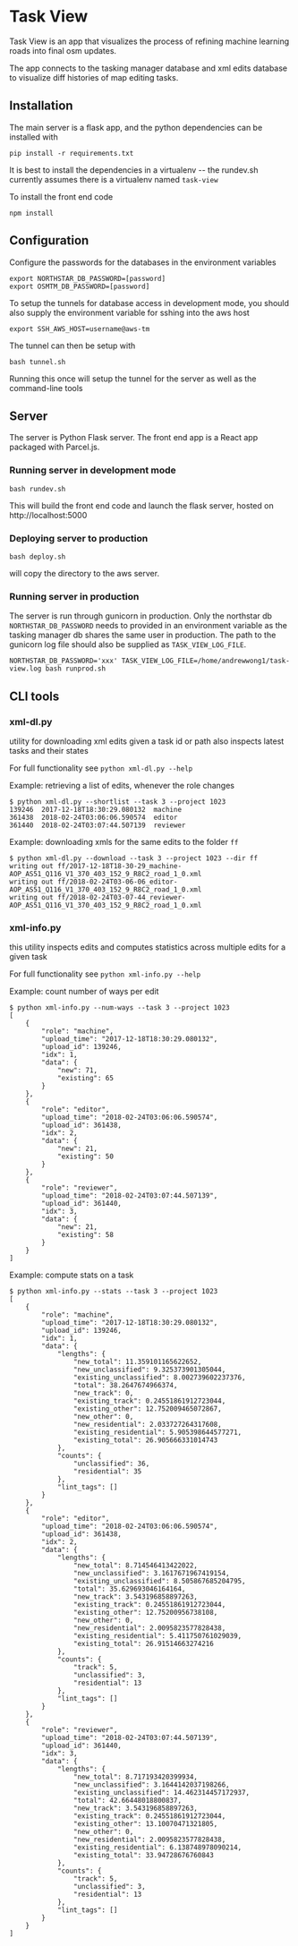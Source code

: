 # Task View

Task View is an app that visualizes the process of refining machine learning roads into final osm updates.

The app connects to the tasking manager database and xml edits database to visualize diff histories of map editing tasks.

## Installation

The main server is a flask app, and the python dependencies can be installed with

```
pip install -r requirements.txt
```

It is best to install the dependencies in a virtualenv -- the rundev.sh currently assumes there is a virtualenv named `task-view`

To install the front end code

```
npm install
```

## Configuration

Configure the passwords for the databases in the environment variables

```
export NORTHSTAR_DB_PASSWORD=[password]
export OSMTM_DB_PASSWORD=[password]
```

To setup the tunnels for database access in development mode, you should also supply the environment variable for sshing into the aws host

```
export SSH_AWS_HOST=username@aws-tm
```

The tunnel can then be setup with

```
bash tunnel.sh
```

Running this once will setup the tunnel for the server as well as the command-line tools

## Server

The server is Python Flask server. The front end app is a React app packaged with Parcel.js.

### Running server in development mode

`bash rundev.sh`

This will build the front end code and launch the flask server, hosted on http://localhost:5000

### Deploying server to production

`bash deploy.sh`

will copy the directory to the aws server.

### Running server in production

The server is run through gunicorn in production. Only the northstar db `NORTHSTAR_DB_PASSWORD` needs to provided in an environment variable as the tasking manager db shares the same user in production. The path to the gunicorn log file should also be supplied as `TASK_VIEW_LOG_FILE`.

`NORTHSTAR_DB_PASSWORD='xxx' TASK_VIEW_LOG_FILE=/home/andrewwong1/task-view.log bash runprod.sh`


## CLI tools

### xml-dl.py
utility for downloading xml edits given a task id or path also inspects latest tasks and their states

For full functionality see `python xml-dl.py --help`

Example: retrieving a list of edits, whenever the role changes
```
$ python xml-dl.py --shortlist --task 3 --project 1023
139246  2017-12-18T18:30:29.080132  machine
361438  2018-02-24T03:06:06.590574  editor
361440  2018-02-24T03:07:44.507139  reviewer
```

Example: downloading xmls for the same edits to the folder `ff`
```
$ python xml-dl.py --download --task 3 --project 1023 --dir ff
writing out ff/2017-12-18T18-30-29_machine-AOP_AS51_Q116_V1_370_403_152_9_R8C2_road_1_0.xml
writing out ff/2018-02-24T03-06-06_editor-AOP_AS51_Q116_V1_370_403_152_9_R8C2_road_1_0.xml
writing out ff/2018-02-24T03-07-44_reviewer-AOP_AS51_Q116_V1_370_403_152_9_R8C2_road_1_0.xml
```

### xml-info.py
this utility inspects edits and computes statistics across multiple edits for a given task

For full functionality see `python xml-info.py --help`

Example: count number of ways per edit

```
$ python xml-info.py --num-ways --task 3 --project 1023
[
    {
        "role": "machine",
        "upload_time": "2017-12-18T18:30:29.080132",
        "upload_id": 139246,
        "idx": 1,
        "data": {
            "new": 71,
            "existing": 65
        }
    },
    {
        "role": "editor",
        "upload_time": "2018-02-24T03:06:06.590574",
        "upload_id": 361438,
        "idx": 2,
        "data": {
            "new": 21,
            "existing": 50
        }
    },
    {
        "role": "reviewer",
        "upload_time": "2018-02-24T03:07:44.507139",
        "upload_id": 361440,
        "idx": 3,
        "data": {
            "new": 21,
            "existing": 58
        }
    }
]
```

Example: compute stats on a task

```
$ python xml-info.py --stats --task 3 --project 1023
[
    {
        "role": "machine",
        "upload_time": "2017-12-18T18:30:29.080132",
        "upload_id": 139246,
        "idx": 1,
        "data": {
            "lengths": {
                "new_total": 11.359101165622652,
                "new_unclassified": 9.325373901305044,
                "existing_unclassified": 8.002739602237376,
                "total": 38.2647674966374,
                "new_track": 0,
                "existing_track": 0.24551861912723044,
                "existing_other": 12.752009465072867,
                "new_other": 0,
                "new_residential": 2.033727264317608,
                "existing_residential": 5.905398644577271,
                "existing_total": 26.905666331014743
            },
            "counts": {
                "unclassified": 36,
                "residential": 35
            },
            "lint_tags": []
        }
    },
    {
        "role": "editor",
        "upload_time": "2018-02-24T03:06:06.590574",
        "upload_id": 361438,
        "idx": 2,
        "data": {
            "lengths": {
                "new_total": 8.714546413422022,
                "new_unclassified": 3.1617671967419154,
                "existing_unclassified": 8.505867685204795,
                "total": 35.629693046164164,
                "new_track": 3.543196858897263,
                "existing_track": 0.24551861912723044,
                "existing_other": 12.75200956738108,
                "new_other": 0,
                "new_residential": 2.0095823577828438,
                "existing_residential": 5.411750761029039,
                "existing_total": 26.91514663274216
            },
            "counts": {
                "track": 5,
                "unclassified": 3,
                "residential": 13
            },
            "lint_tags": []
        }
    },
    {
        "role": "reviewer",
        "upload_time": "2018-02-24T03:07:44.507139",
        "upload_id": 361440,
        "idx": 3,
        "data": {
            "lengths": {
                "new_total": 8.717193420399934,
                "new_unclassified": 3.1644142037198266,
                "existing_unclassified": 14.462314457172937,
                "total": 42.66448018800837,
                "new_track": 3.543196858897263,
                "existing_track": 0.24551861912723044,
                "existing_other": 13.10070471321805,
                "new_other": 0,
                "new_residential": 2.0095823577828438,
                "existing_residential": 6.138748978090214,
                "existing_total": 33.94728676760843
            },
            "counts": {
                "track": 5,
                "unclassified": 3,
                "residential": 13
            },
            "lint_tags": []
        }
    }
]
```
